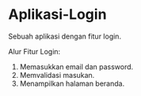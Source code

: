 # Aplikasi-Login
Sebuah aplikasi dengan fitur login.


Alur Fitur Login:
1. Memasukkan email dan password.
2. Memvalidasi masukan.
3. Menampilkan halaman beranda.
